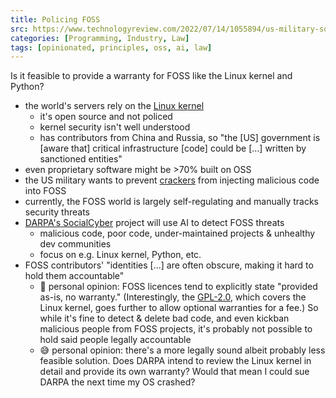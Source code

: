 ```yaml
---
title: Policing FOSS
src: https://www.technologyreview.com/2022/07/14/1055894/us-military-sofware-linux-kernel-open-source
categories: [Programming, Industry, Law]
tags: [opinionated, principles, oss, ai, law]
---
```


Is it feasible to provide a warranty for FOSS like the Linux kernel and Python?

- the world's servers rely on the [Linux kernel](https://github.com/torvalds/linux)
  + it's open source and not policed
  + kernel security isn't well understood
  + has contributors from China and Russia, so "the [US] government is [aware that] critical infrastructure [code] could be [...] written by sanctioned entities"
- even proprietary software might be >70% built on OSS
- the US military wants to prevent [crackers](https://en.wikipedia.org/wiki/Software_cracking) from injecting malicious code into FOSS
- currently, the FOSS world is largely self-regulating and manually tracks security threats
- [DARPA's SocialCyber](https://www.darpa.mil/program/hybrid-ai-to-protect-integrity-of-open-source-code) project will use AI to detect FOSS threats
  + malicious code, poor code, under-maintained projects & unhealthy dev communities
  + focus on e.g. Linux kernel, Python, etc.
- FOSS contributors' "identities [...] are often obscure, making it hard to hold them accountable"
  + :stop_sign: personal opinion: FOSS licences tend to explicitly state "provided as-is, no warranty." (Interestingly, the [GPL-2.0](https://opensource.org/licenses/GPL-2.0), which covers the Linux kernel, goes further to allow optional warranties for a fee.) So while it's fine to detect & delete bad code, and even kickban malicious people from FOSS projects, it's probably not possible to hold said people legally accountable
  + :sweat_smile: personal opinion: there's a more legally sound albeit probably less feasible solution. Does DARPA intend to review the Linux kernel in detail and provide its own warranty? Would that mean I could sue DARPA the next time my OS crashed?
